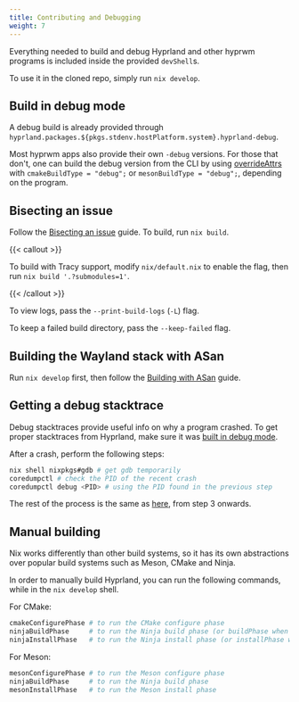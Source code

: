 ```yaml
---
title: Contributing and Debugging
weight: 7
---
```


Everything needed to build and debug Hyprland and other hyprwm programs is
included inside the provided `devShell`s.

To use it in the cloned repo, simply run `nix develop`.

## Build in debug mode

A debug build is already provided through
`hyprland.packages.${pkgs.stdenv.hostPlatform.system}.hyprland-debug`.

Most hyprwm apps also provide their own `-debug` versions. For those that don't,
one can build the debug version from the CLI by using
[overrideAttrs](../Options-Overrides/#using-nix-repl) with
`cmakeBuildType = "debug";` or `mesonBuildType = "debug";`, depending on the
program.

## Bisecting an issue

Follow the
[Bisecting an issue](https://wiki.hyprland.org/Crashes-and-Bugs/#bisecting-an-issue)
guide. To build, run `nix build`.

{{< callout >}}

To build with Tracy support, modify `nix/default.nix` to enable the flag, then run
`nix build '.?submodules=1'`.

{{< /callout >}}

To view logs, pass the `--print-build-logs` (`-L`) flag.

To keep a failed build directory, pass the `--keep-failed` flag.

## Building the Wayland stack with ASan

Run `nix develop` first, then follow the
[Building with ASan](https://wiki.hyprland.org/Crashes-and-Bugs/#building-the-wayland-stack-with-asan)
guide.

## Getting a debug stacktrace

Debug stacktraces provide useful info on why a program crashed. To get proper
stacktraces from Hyprland, make sure it was [built in debug mode](#build-in-debug-mode).

After a crash, perform the following steps:

```sh
nix shell nixpkgs#gdb # get gdb temporarily
coredumpctl # check the PID of the recent crash
coredumpctl debug <PID> # using the PID found in the previous step
```

The rest of the process is the same as
[here](../../Crashes-and-Bugs#obtaining-a-debug-stacktrace), from step 3 onwards.

## Manual building

Nix works differently than other build systems, so it has its own abstractions
over popular build systems such as Meson, CMake and Ninja.

In order to manually build Hyprland, you can run the following commands, while
in the `nix develop` shell.

For CMake:

```bash
cmakeConfigurePhase # to run the CMake configure phase
ninjaBuildPhase     # to run the Ninja build phase (or buildPhase when ninja is not available)
ninjaInstallPhase   # to run the Ninja install phase (or installPhase when ninja is not available)
```

For Meson:

```bash
mesonConfigurePhase # to run the Meson configure phase
ninjaBuildPhase     # to run the Ninja build phase
mesonInstallPhase   # to run the Meson install phase
```
